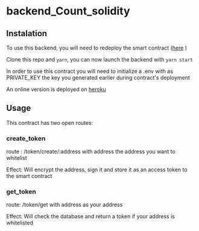 # backend_Count_solidity

## Instalation

To use this backend, you will need to redeploy the smart contract ([here](https://github.com/liviator/backend_Count_solidity/tree/master/smart_contract) )

Clone this repo and `yarn`, you can now launch the backend with `yarn start`

In order to use this contract you will need to initialize a .env with as PRIVATE_KEY the key you generated earlier during contract's deployment

An online version is deployed on [heroku](https://back-count-liviator.herokuapp.com/)


## Usage

This contract has two open routes: 

### create_token

route : /token/create/:address with address the address you want to whitelist

Effect: Will encrypt the address, sign it and store it as an access token to the smart contract


### get_token

route: /token/get with address as your address

Effect: Will check the database and return a token if your address is whitelisted
